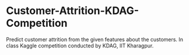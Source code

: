 # Customer-Attrition-KDAG-Competition
Predict customer attrition from the given features about the customers. In class Kaggle competition conducted by  KDAG, IIT Kharagpur.
